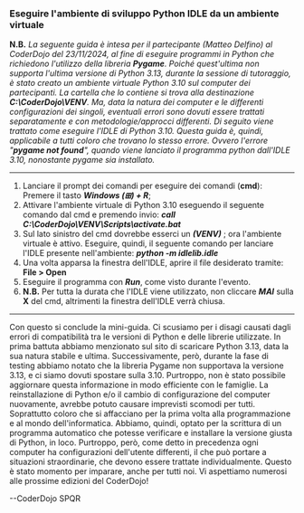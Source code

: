 
### Eseguire l'ambiente di sviluppo Python IDLE da un ambiente virtuale

**N.B.** *La seguente guida è intesa per il partecipante (Matteo Delfino) al CoderDojo del 23/11/2024, al fine di eseguire programmi in Python che richiedono l'utilizzo della libreria **Pygame**. 
Poiché quest'ultima non supporta l'ultima versione di Python 3.13, durante la sessione di tutoraggio, è stato creato un ambiente virtuale Python 3.10 sul computer dei partecipanti. La cartella che lo contiene si trova alla destinazione **C:\CoderDojo\VENV**. 
Ma, data la natura dei computer e le differenti configurazioni dei singoli, eventuali errori sono dovuti essere trattati separatamente e con metodologie/approcci differenti. Di seguito viene trattato come eseguire l'IDLE di Python 3.10.
Questa guida è, quindi, applicabile a tutti coloro che trovano lo stesso errore. Ovvero l'errore "**pygame not found**", quando viene lanciato il programma python dall'IDLE 3.10, nonostante pygame sia installato.*

---
1. Lanciare il prompt dei comandi per eseguire dei comandi (**cmd**): Premere il tasto ***Windows (⊞) + R***;
2. Attivare l'ambiente virtuale di Python 3.10 eseguendo il seguente comando dal cmd e premendo invio: ***call C:\CoderDojo\VENV\Scripts\activate.bat***
3. Sul lato sinistro del cmd dovrebbe esserci un ***(VENV)*** ; ora l'ambiente virtuale è attivo. Eseguire, quindi, il seguente comando per lanciare l'IDLE presente nell'ambiente: ***python -m idlelib.idle***
4. Una volta apparsa la finestra dell'IDLE, aprire il file desiderato tramite: **File > Open**
5. Eseguire il programma con ***Run***, come visto durante l'evento.
6. **N.B.** Per tutta la durata che l'IDLE viene utilizzato, non cliccare ***MAI*** sulla **X** del cmd, altrimenti la finestra dell'IDLE verrà chiusa.

---

Con questo si conclude la mini-guida. 
Ci scusiamo per i disagi causati dagli errori di compatibilità tra le versioni di Python e delle librerie utilizzate. In prima battuta abbiamo menzionato sul sito di scaricare Python 3.13, data la sua natura stabile e ultima. Successivamente, però, durante la fase di testing  abbiamo notato che la libreria Pygame non supportava la versione 3.13, e ci siamo dovuti spostare sulla 3.10. Purtroppo, non è stato possibile aggiornare questa informazione in modo efficiente con le famiglie. La reinstallazione di Python e/o il cambio di configurazione del computer nuovamente, avrebbe potuto causare imprevisti scomodi per tutti. Soprattutto coloro che si affacciano per la prima volta alla programmazione e al mondo dell'informatica. Abbiamo, quindi, optato per la scrittura di un programma automatico che potesse verificare e installare la versione giusta di Python, in loco. Purtroppo, però, come detto in precedenza ogni computer ha configurazioni dell'utente differenti, il che può portare a situazioni straordinarie, che devono essere trattate individualmente.
Questo è stato momento per imparare, anche per tutti noi. 
Vi aspettiamo numerosi alle prossime edizioni del CoderDojo!

--CoderDojo SPQR 
